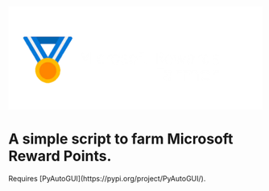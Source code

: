 ![Microsoft Rewards Farmer](https://github.com/PROJECT-CIORBA/Microsoft-Rewards-Farmer/blob/main/Logo/logo.png?raw=true)
<h1> A simple script to farm Microsoft Reward Points.</h1>
Requires [PyAutoGUI](https://pypi.org/project/PyAutoGUI/).